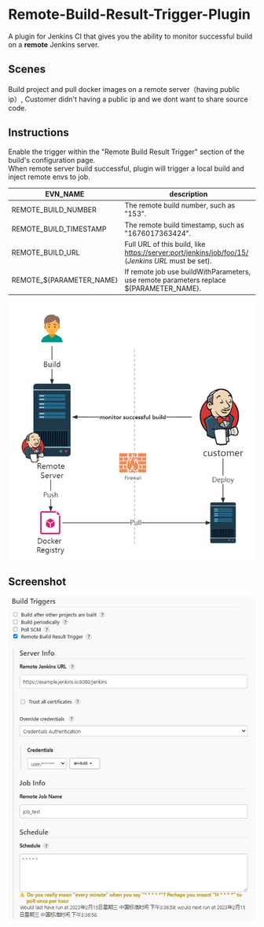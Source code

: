Remote-Build-Result-Trigger-Plugin
===================================

A plugin for Jenkins CI  that gives you the ability to monitor successful build on a **remote** Jenkins server.

## Scenes

Build project and pull docker images on a remote server（having public ip）, Customer didn't having a public ip and we dont want to share source code.

## Instructions
Enable the trigger within the "Remote Build Result Trigger" section of the build's configuration page.  
When remote server build successful, plugin will trigger a local build and inject remote envs to job.

| EVN_NAME                 | description                                                                                                                                       |
|--------------------------|---------------------------------------------------------------------------------------------------------------------------------------------------|
| REMOTE_BUILD_NUMBER      | The remote build number, such as "153".                                                                                                           |  
| REMOTE_BUILD_TIMESTAMP   | The remote build timestamp, such as "1676017363424".                                                                                              |
| REMOTE_BUILD_URL         | Full URL of this build, like [https://server:port/jenkins/job/foo/15/](https://server:port/jenkins/job/foo/15/) (<i>Jenkins URL</i> must be set). |
| REMOTE_${PARAMETER_NAME} | If remote job use buildWithParameters, use remote parameters replace ${PARAMETER_NAME}.                                                           |

![configuration screen](screenshots/2023021501.png)
## Screenshot
![configuration screen](screenshots/2023021502.png)
